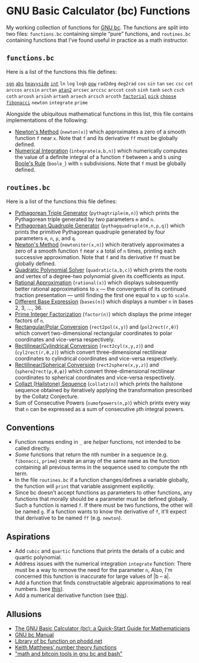 # GNU Basic Calculator (bc) Functions

My working collection of functions for 
[GNU bc](https://www.gnu.org/software/bc/).
The functions are split into two files:
`functions.bc` containing simple “pure” functions, 
and `routines.bc` containing functions 
that I’ve found useful in practice as a math instructor.

## `functions.bc`

Here is a list of the functions this file defines:

[`sgn`](https://en.wikipedia.org/wiki/Sign_function)
[`abs`](https://en.wikipedia.org/wiki/Absolute_value)
[`heavyside`](https://en.wikipedia.org/wiki/Heaviside_step_function)
[`int`](https://en.wikipedia.org/wiki/Truncation)
`ln`
`log`
`logb`
[`pow`](https://en.wikipedia.org/wiki/Exponentiation)
`rad2deg`
`deg2rad`
`cos`
`sin`
`tan`
`sec`
`csc`
`cot`
`arccos`
`arcsin`
`arctan`
[`atan2`](https://en.wikipedia.org/wiki/Atan2)
`arcsec`
`arccsc`
`arccot`
`cosh`
`sinh`
`tanh`
`sech`
`csch`
`coth`
`arcosh`
`arsinh`
`artanh`
`arsech`
`arcsch`
`arcoth`
[`factorial`](https://en.wikipedia.org/wiki/Factorial)
[`pick`](https://en.wikipedia.org/wiki/Permutation)
[`choose`](https://en.wikipedia.org/wiki/Combination)
[`fibonacci`](https://en.wikipedia.org/wiki/Fibonacci_sequence)
`newton`
`integrate`
`prime`

Alongside the ubiquitous mathematical functions in this list,
this file contains implementations of the following:

  - [Newton's Method](https://en.wikipedia.org/wiki/Newton's_method)
    (`newton(x)`)
    which approximates a zero of a smooth function `f` near `x`.
    Note that `f` and its derivative `ff` must be globally defined.
  - [Numerical Integration](https://en.wikipedia.org/wiki/Boole%27s_rule)
    (`integrate(a,b,n)`)
    which numerically computes the value of a definite integral 
    of a function `f` between `a` and `b` using 
    [Boole's Rule](https://en.wikipedia.org/wiki/Boole's_rule) (`boole_`)
    with `n` subdivisions.
    Note that `f` must be globally defined.

## `routines.bc`

Here is a list of the functions this file defines:

  - [Pythagorean Triple Generator](https://en.wikipedia.org/wiki/Pythagorean_triple#Generating_a_triple)
    (`pythagtriple(m,n)`)
    which prints the Pythagorean triple 
    generated by two parameters `m` and `n`.
  - [Pythagorean Quadruple Generator](ihttps://en.wikipedia.org/wiki/Pythagorean_quadruple#Parametrization_of_primitive_quadruples)
    (`pythagquadruple(m,n,p,q)`)
    which prints the primitive Pythagorean quadruple 
    generated by four parameters `m`, `n`, `p`, and `q`.
  - [Newton's Method](https://en.wikipedia.org/wiki/Newton's_method)
    (`newtoniter(x,n)`)
    which iteratively approximates a zero 
    of a smooth function `f` near `x` a total of `n` times,
    printing each successive approximation.
    Note that `f` and its derivative `ff` must be globally defined.
  - [Quadratic Polynomial Solver](https://en.wikipedia.org/wiki/Quadratic_equation)
    (`quadratic(a,b,c)`)
    which prints the roots and vertex of a degree-two polynomial
    given its coefficients as input.
  - [Rational Approximation](https://en.wikipedia.org/wiki/Continued_fraction#Infinite_continued_fractions_and_convergents) 
    (`rational(x)`)
    which displays subsequently better rational approximations to `x` —
    the convergents of its continued fraction presentation —
    until finding the first one equal to `x` up to `scale`.
  - [Different Base Expression](https://en.wikipedia.org/wiki/Radix) 
    (`bases(n)`)
    which displays a number `n` in bases 2, 3, …, 36.
  - [Prime Integer Factorization](https://en.wikipedia.org/wiki/Integer_factorization) 
    (`factor(n)`)
    which displays the prime integer factors of `n`.
  - [Rectangular/Polar Conversion](https://en.wikipedia.org/wiki/Polar_coordinate_system) 
    (`rect2pol(x,y)`) and (`pol2rect(r,θ)`)
    which convert two-dimensional rectangular coordinates 
    to polar coordinates and vice-versa respectively.
  - [Rectilinear/Cylindrical Conversion](https://en.wikipedia.org/wiki/Cylindrical_coordinate_system) 
    (`rect2cyl(x,y,z)`) and (`cyl2rect(r,θ,z)`)
    which convert three-dimensional rectilinear coordinates 
    to cylindrical coordinates and vice-versa respectively.
  - [Rectilinear/Spherical Conversion](https://en.wikipedia.org/wiki/Spherical_coordinate_system) 
    (`rect2sphere(x,y,z)`) and (`sphere2rect(ρ,θ,φ)`)
    which convert three-dimensional rectilinear coordinates 
    to spherical coordinates and vice-versa respectively.
  - [Collazt (Hailstone) Sequence](https://en.wikipedia.org/wiki/Collatz_conjecture) 
    (`collatz(n)`)
    which prints the hailstone sequence obtained
    by iteratively applying the transformation prescribed by the Collatz Conjecture.
  - Sum of Consecutive Powers
    (`sumofpowers(n,p)`)
    which prints every way that `n` can be expressed as a sum
    of consecutive `p`th integral powers.

## Conventions

  - Function names ending in `_` are *helper* functions,
    not intended to be called directly.
  - _Some_ functions that return the nth number in a sequence
    (e.g. `fibonacci`,  `prime`) create an array of the same name as the function
    containing all previous terms in the sequence used to compute the nth term.
  - In the file `routines.bc` if a function changes/defines a variable globally, 
    the function will `print` that variable assignment explicitly.
  - Since bc doesn't accept functions as parameters to other functions,
    any functions that morally should be a parameter must be defined globally.
    Such a function is named `f`. If there must be two functions,
    the other will be named `g`. If a function wants to know the derivative of `f`,
    it'll expect that derivative to be named `ff` (e.g. `newton`).

## Aspirations

  - Add `cubic` and `quartic` functions
    that prints the details of a cubic and quartic polynomial.
  - Address issues with the numerical integration `integrate` function:
    There must be a way to remove the need for the parameter `n`,
    Also, I'm concerned this function is inaccurate for large values of |b – a|.
  - Add a function that finds constructable algebraic approximations to real numbers. (see [this](https://mathoverflow.net/q/2861/64073)).
  - Add a numerical derivative function (see [this](https://en.wikipedia.org/wiki/Five-point_stencil)).

## Allusions

  - [The GNU Basic Calculator (bc): a Quick-Start Guide for Mathematicians](https://org.coloradomesa.edu/~mapierce2/bc)
  - [GNU bc Manual](https://www.gnu.org/software/bc/manual/html_mono/bc.html)
  - [Library of bc function on phodd.net](http://phodd.net/gnu-bc/)
  - [Keith Matthews' number theory functions](http://www.numbertheory.org/gnubc/gnubc.html)
  - ["math and bitcoin tools in gnu bc and bash"](https://github.com/fivepiece/btc-bash-ng)

